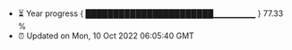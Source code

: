 - ⏳ Year progress { ███████████████████████▁▁▁▁▁▁▁ } 77.33 %
- ⏰ Updated on Mon, 10 Oct 2022 06:05:40 GMT

